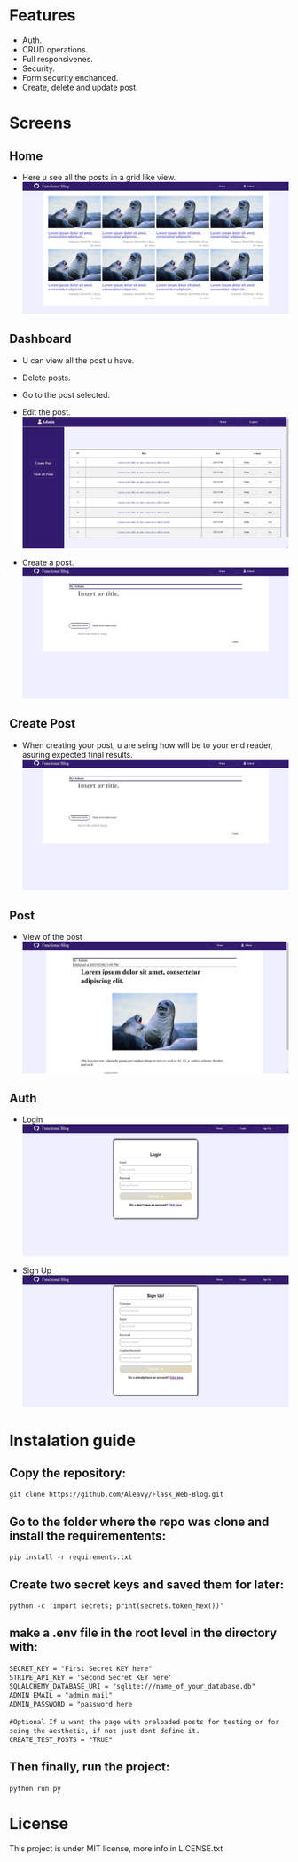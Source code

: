 # Features
- Auth.
- CRUD operations.
- Full responsivenes.
- Security.
- Form security enchanced.
- Create, delete and update post.

# Screens

## Home
- Here u see all the posts in a grid like view.
![alt text](https://github.com/Aleavy/Flask_Web-Blog/blob/main/app/static/img/home.jpg?raw=true)

## Dashboard
- U can view all the post u have.
- Delete posts.
- Go to the post selected.
- Edit the post.
![alt text](https://github.com/Aleavy/Flask_Web-Blog/blob/main/app/static/img/viewallpost.jpg?raw=true)

- Create a post.
![alt text](https://github.com/Aleavy/Flask_Web-Blog/blob/main/app/static/img/createpost.jpg?raw=true)

## Create Post
- When creating your post, u are seing how will be to your end reader, asuring expected final results.
![alt text](https://github.com/Aleavy/Flask_Web-Blog/blob/main/app/static/img/createpost.jpg?raw=true)

## Post
- View of the post
![alt text](https://github.com/Aleavy/Flask_Web-Blog/blob/main/app/static/img/post.jpg?raw=true)

## Auth
- Login
![alt text](https://github.com/Aleavy/Flask_Web-Blog/blob/main/app/static/img/login.jpg?raw=true)

- Sign Up
![alt text](https://github.com/Aleavy/Flask_Web-Blog/blob/main/app/static/img/signup.jpg?raw=true)

# Instalation guide

## Copy the repository:
```
git clone https://github.com/Aleavy/Flask_Web-Blog.git
```

## Go to the folder where the repo was clone and install the requirementents:
```
pip install -r requirements.txt
```

## Create two secret keys and saved them for later:
```
python -c 'import secrets; print(secrets.token_hex())'
```

## make a .env file in the root level in the directory with:

```
SECRET_KEY = "First Secret KEY here"
STRIPE_API_KEY = 'Second Secret KEY here'
SQLALCHEMY_DATABASE_URI = "sqlite:///name_of_your_database.db"
ADMIN_EMAIL = "admin mail"
ADMIN_PASSWORD = "password here

#Optional If u want the page with preloaded posts for testing or for seing the aesthetic, if not just dont define it.
CREATE_TEST_POSTS = "TRUE"
```

## Then finally, run the project:
```
python run.py
```

# License
This project is under MIT license, more info in LICENSE.txt
